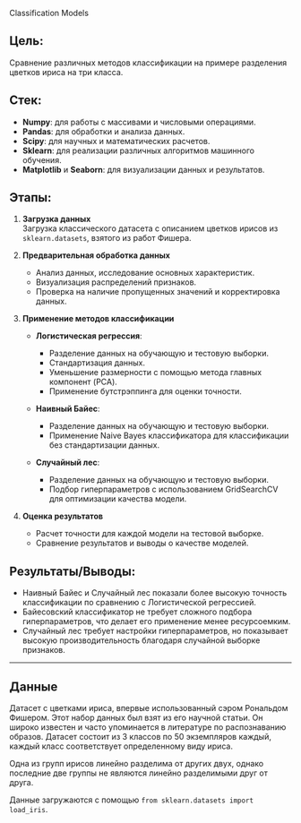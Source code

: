 Classification Models

## Цель:
Сравнение различных методов классификации на примере разделения цветков ириса на три класса.

## Стек:
- **Numpy**: для работы с массивами и числовыми операциями.
- **Pandas**: для обработки и анализа данных.
- **Scipy**: для научных и математических расчетов.
- **Sklearn**: для реализации различных алгоритмов машинного обучения.
- **Matplotlib** и **Seaborn**: для визуализации данных и результатов.

## Этапы:

1. **Загрузка данных**  
   Загрузка классического датасета с описанием цветков ирисов из `sklearn.datasets`, взятого из работ Фишера.

2. **Предварительная обработка данных**  
   - Анализ данных, исследование основных характеристик.
   - Визуализация распределений признаков.
   - Проверка на наличие пропущенных значений и корректировка данных.

3. **Применение методов классификации**  
   - **Логистическая регрессия**: 
     - Разделение данных на обучающую и тестовую выборки.
     - Стандартизация данных.
     - Уменьшение размерности с помощью метода главных компонент (PCA).
     - Применение бутстрэппинга для оценки точности.
   
   - **Наивный Байес**:  
     - Разделение данных на обучающую и тестовую выборки.
     - Применение Naive Bayes классификатора для классификации без стандартизации данных.

   - **Случайный лес**:  
     - Разделение данных на обучающую и тестовую выборки.
     - Подбор гиперпараметров с использованием GridSearchCV для оптимизации качества модели.

4. **Оценка результатов**  
   - Расчет точности для каждой модели на тестовой выборке.
   - Сравнение результатов и выводы о качестве моделей.

## Результаты/Выводы:
- Наивный Байес и Случайный лес показали более высокую точность классификации по сравнению с Логистической регрессией.
- Байесовский классификатор не требует сложного подбора гиперпараметров, что делает его применение менее ресурсоемким.
- Случайный лес требует настройки гиперпараметров, но показывает высокую производительность благодаря случайной выборке признаков.

---

## Данные

Датасет с цветками ириса, впервые использованный сэром Рональдом Фишером. Этот набор данных был взят из его научной статьи. Он широко известен и часто упоминается в литературе по распознаванию образов. Датасет состоит из 3 классов по 50 экземпляров каждый, каждый класс соответствует определенному виду ириса.

Одна из групп ирисов линейно разделима от других двух, однако последние две группы не являются линейно разделимыми друг от друга.

Данные загружаются с помощью `from sklearn.datasets import load_iris`.
